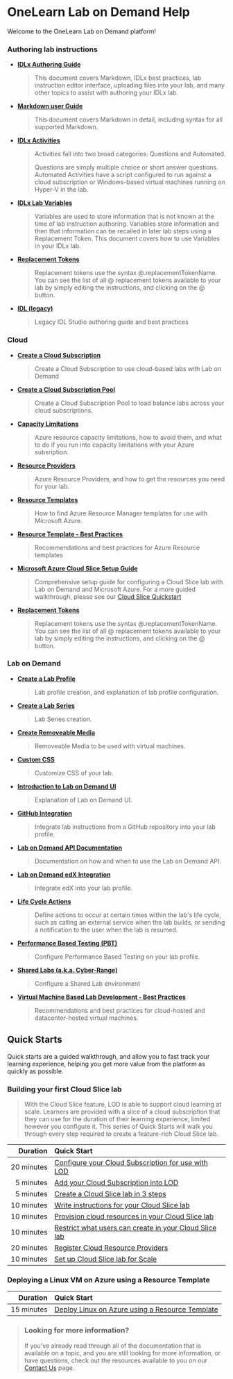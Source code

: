 # OneLearn Lab on Demand Help

Welcome to the OneLearn Lab on Demand platform!

### Authoring lab instructions

- [**IDLx Authoring Guide**](guides/idl2/idlv2-authoring-guide-and-best-practice.md)

    > This document covers Markdown, IDLx best practices, lab instruction editor interface, uploading files into your lab, and many other topics to assist with authoring your IDLx lab.

- [**Markdown user Guide**](guides/idl2/markdown-user-guide.md)

    > This document covers Markdown in detail, including syntax for all supported Markdown.

- [**IDLx Activities**](lod/activities.md)

    > Activities fall into two broad categories: Questions and Automated.
    >
    > Questions are simply multiple choice or short answer questions.
    > Automated Activities have a script configured to run against a cloud subscription or Windows-based virtual machines running on Hyper-V in the lab.

- [**IDLx Lab Variables**](lod/variables.md)

    > Variables are used to store information that is not known at the time of lab instruction authoring. Variables store information and then that information can be recalled in later lab steps using a Replacement Token. This document covers how to use Variables in your IDLx lab. 

- [**Replacement Tokens**](feature-focus/cloud-resource-templates/replacement-tokens.md)

    > Replacement tokens use the syntax &commat;.replacementTokenName. You can see the list of all &commat; replacement tokens available to your lab by simply editing the instructions, and clicking on the &commat; button.

- [**IDL (legacy)**](guides/idl/idlv3.md)

    > Legacy IDL Studio authoring guide and best practices

### Cloud

* [**Create a Cloud Subscription**](lod/create-cloud-subscription.md)

    > Create a Cloud Subscription to use cloud-based labs with Lab on Demand
    
* [**Create a Cloud Subscription Pool**](lod/create-cloud-subscription-pool.md)

    > Create a Cloud Subscription Pool to load balance labs across your cloud subscriptions. 
    
* [**Capacity Limitations**](guides/cloud-slice/microsoft-azure/azure-capacity-limitations.md)

    > Azure resource capacity limitations, how to avoid them, and what to do if you run into capacity limitations with your Azure subsription.
    
* [**Resource Providers**](guides/cloud-slice/microsoft-azure/azure-resource-providers.md)

    > Azure Resource Providers, and how to get the resources you need for your lab.
    
* [**Resource Templates**](guides/cloud-slice/microsoft-azure/cloud-slice-find-resource-templates.md)

    > How to find Azure Resource Manager templates for use with Microsoft Azure.
    
* [**Resource Template - Best Practices**](lod/feature-focus/cloud-resource-templates/recommendations-and-best-practices.md)

    > Recommendations and best practices for Azure Resource templates
    
* [**Microsoft Azure Cloud Slice Setup Guide**](guides/cloud-slice/cloud-slice.md)

    > Comprehensive setup guide for configuring a Cloud Slice lab with Lab on Demand and Microsoft Azure. For a more guided walkthrough, please see our [Cloud Slice Quickstart](#building-your-first-cloud-clice-lab)
    
* [**Replacement Tokens**](lod/feature-focus/cloud-resource-templates/replacement-tokens.md)

    > Replacement tokens use the syntax &commat;.replacementTokenName. You can see the list of all &commat; replacement tokens available to your lab by simply editing the instructions, and clicking on the &commat; button.

### Lab on Demand

* [**Create a Lab Profile**](lod/feature-focus/lab-profiles/create.md)

    > Lab profile creation, and explanation of lab profile configuration.
    
* [**Create a Lab Series**](lod/create-lab-series.md)

    > Lab Series creation.
    
* [**Create Removeable Media**](lod/create-removeable-media.md)

    > Removeable Media to be used with virtual machines.
    
* [**Custom CSS**](lod/feature-focus/lab-profiles/custom-css.md)

    > Customize CSS of your lab.
    
* [**Introduction to Lab on Demand UI**](lod/feature-focus/lod-experience.md)

    > Explanation of Lab on Demand UI.
    
* [**GitHub Integration**](guides/github-integration/github-integration.md)

    > Integrate lab instructions from a GitHub repository into your lab profile.
    
* [**Lab on Demand API Documentation**](lod/lod-api/lod-api-main.md)

    > Documentation on how and when to use the Lab on Demand API.
    
* [**Lab on Demand edX Integration**](guides/lti/lod-lti.md)

    > Integrate edX into your lab profile. 
    
* [**Life Cycle Actions**](guides/lca/life-cycle-actions-guide.md)

    > Define actions to occur at certain times within the lab's life cycle, such as calling an external service when the lab builds, or sending a notification to the user when the lab is resumed. 
    
* [**Performance Based Testing (PBT)**](guides/pbt/lodpbtguide.md)

    > Configure Performance Based Testing on your lab profile.
    
* [**Shared Labs (a.k.a. Cyber-Range)**](guides/sl/sharedlabs.md)

    > Configure a Shared Lab environment
    
* [**Virtual Machine Based Lab Development - Best Practices**](lod/vm-based-lab-build-best-practices.md)

    > Recommendations and best practices for cloud-hosted and datacenter-hosted virtual machines. 

## Quick Starts

Quick starts are a guided walkthrough, and allow you to fast track your learning experience, helping you get more value from the platform as quickly as possible.

### Building your first Cloud Slice lab

   > With the Cloud Slice feature, LOD is able to support cloud learning at scale. Learners are provided with a slice of a cloud subscription that they can use for the duration of their learning experience, limited however you configure it. This series of Quick Starts will walk you through every step required to create a feature-rich Cloud Slice lab.

|Duration|Quick Start|  
|--:|:--|
|20&nbsp;minutes|[Configure your Cloud Subscription for use with LOD](lod/quick-starts/cloud-slice/configure-subscription.md)|
|5&nbsp;minutes|[Add your Cloud Subscription into LOD](lod/quick-starts/cloud-slice/add-subscription-into-lod.md)|
|5&nbsp;minutes|[Create a Cloud Slice lab in 3 steps](lod/quick-starts/cloud-slice/create.md)|
|10&nbsp;minutes|[Write instructions for your Cloud Slice lab](lod/quick-starts/cloud-slice/write-instructions.md)|
|10&nbsp;minutes|[Provision cloud resources in your Cloud Slice lab](lod/quick-starts/cloud-slice/provision-cloud-resources.md)|
|10&nbsp;minutes|[Restrict what users can create in your Cloud Slice lab](lod/quick-starts/cloud-slice/restriction-policies.md)|
|20&nbsp;minutes|[Register Cloud Resource Providers](lod/quick-starts/cloud-slice/cloud-resource-providers.md)|
|10&nbsp;minutes|[Set up Cloud Slice lab for Scale](lod/quick-starts/cloud-slice/scale.md)|

### Deploying a Linux VM on Azure using a Resource Template

|Duration|Quick Start|
|--:|:--|
|15&nbsp;minutes|[Deploy Linux on Azure using a Resource Template](lod/quick-starts/linux/deploy-linux-template.md)|

> ### Looking for more information?
>
>If you've already read through all of the documentation that is available on a topic, and you are still looking for more information, or have questions, check out the resources available to you on our [Contact Us](contact-us.md) page.



















<!-- THE BELOW WAS THE LOD LANDING PAGE FOR THE INTEGRATED HELP. IT IS COMMENTED OUT TO RETAIN THE CONTENT.

Welcome to the OneLearn Lab on Demand platform (LOD), &commat;.UserFirstName!

If you're keen on getting started, and want to hit the ground running, have a look at [Quick Starts](#quick-starts).

After you have gone through some of the Quick Starts, or if you simply want to learn more about a specific feature in LOD, [Feature Focus](#feature-focus) will provide you with in-depth information about a feature.

If you've already read through all of the documentation that is available on a topic, and you are still looking for more information, or have questions, check out the resources available to you on our [Contact Us](contact-us.md) page.

We hope this documentation helps you create awesome labs!

## Lab on Demand 
* [Lab on Demand API Documentation](lod/lod-api/lod-api-main.md)
* [Introduction to the Lab on Demand](lod/feature-focus/lod-experience.md)

## Quick Starts

Quick Starts allow you to fast track your learning experience, helping you get more value from the platform as quickly as possible.

### Building your first Cloud Slice lab

With the Cloud Slice feature, LOD is able to support cloud learning at scale. Learners are provided with a slice of a cloud subscription that they can use for the duration of their learning experience, limited however you configure it. This series of Quick Starts will walk you through every step required to create a feature-rich Cloud Slice lab.

|Duration|Quick Start|
|--:|:--|
|20&nbsp;minutes|[Configure your Cloud Subscription for use with LOD](lod/quick-starts/cloud-slice/configure-subscription.md)|
|5&nbsp;minutes|[Add your Cloud Subscription into LOD](lod/quick-starts/cloud-slice/add-subscription-into-lod.md)|
|5&nbsp;minutes|[Create a Cloud Slice lab in 3 steps](lod/quick-starts/cloud-slice/create.md)|
|10&nbsp;minutes|[Write instructions for your Cloud Slice lab](lod/quick-starts/cloud-slice/write-instructions.md)|
|10&nbsp;minutes|[Provision cloud resources in your Cloud Slice lab](lod/quick-starts/cloud-slice/provision-cloud-resources.md)|
|10&nbsp;minutes|[Restrict what users can create in your Cloud Slice lab](lod/quick-starts/cloud-slice/restriction-policies.md)|
|20&nbsp;minutes|[Register Cloud Resource Providers](lod/quick-starts/cloud-slice/cloud-resource-providers.md)|
|10&nbsp;minutes|[Set up Cloud Slice lab for Scale](lod/quick-starts/cloud-slice/scale.md)|


### Getting Started With Life Cycle Actions

With the Life Cycle Actions feature, LOD is able to execute actions when specific events occur during the lab instance life cycle. Each of these action types will be covered, in this series of Quick Starts. We will discuss how to use each action, and when it is appropriate to use each one. After completing this Quick Start series, you will be able to configure your lab with Life Cycle Actions, to make your more lab a more rich experience for students. 

|Duration|Quick Start|
|--:|:--|
|5&nbsp;minutes|[Send a Notification to the user](/lod/quick-starts/life-cycle-actions/send-a-notification-to-user.md)|
|5&nbsp;minutes|[Send E-mail to User](/lod/quick-starts/life-cycle-actions/email-student.md)|
|10&nbsp;minutes|[Execute Subscription Command](/lod/quick-starts/life-cycle-actions/subscription-command.md)|
|10&nbsp;minutes|[Send Web Request](/lod/quick-starts/life-cycle-actions/web-request.md)|
|10&nbsp;minutes|[Execute Machine Command](/lod/quick-starts/life-cycle-actions/machine-command)|



### Deploying a Linux VM on Azure using a Resource Template

|Duration|Quick Start|
|--:|:--|
|15&nbsp;minutes|[Deploy Linux on Azure using a Resource Template](lod/quick-starts/linux/deploy-linux-template.md)|

## Feature Focus

Feature Focus helps you learn more in-depth about specific features in LOD.

### Lab Profiles

Lab Profiles integrate a set of resources (cloud resources, virtualized resources, websites, videos, images, supplementary documents and/or files) with instructions and configuration options, providing anyone who launches the lab with a rich learning experience. You include an exam if you want to reinforce what people have learned from the lab. They can exist on their own, or be presented as part of a Lab Series. Everything related to how the lab is built and presented is defined in the lab profile.

LOD provides a "blank canvas" approach to the design of a lab profile. This flexibility allows you to build whatever learning experience you want for consumers of your lab.

To learn more about how to do something with Lab Profiles, click an Action link from one of the lists below.

Or, you can learn more about a specific setting in [Lab Profile settings](lod/feature-focus/lab-profiles/settings.md).

#### Creating a new Lab Profile

|Action|Description|
|--|--|
|[Create a Virtualized lab](lod/feature-focus/lab-profiles/create.md)||
|[Create a Cloud Slice lab]()||
|[Create a Hybrid lab]()||



Import
Export


CREATE			/LabProfile/Create,https://raw.githubusercontent.com/LearnOnDemandSystems/docs/master/lod/feature-focus/lab-profiles/create.md
DETAILS 		/LabProfile/{labProfileId},
FIND 			/LabProfile,
EDIT			/LabProfile/Edit/{labProfileId},https://raw.githubusercontent.com/LearnOnDemandSystems/docs/master/lod/feature-focus/lab-profiles/edit.md
IMPORT			/LabProfile/ImportContent/{labProfileId},
VIEW STATISTICS	/LabProfile/Statistics/{labProfileId},


* [Create a Lab Profile](lod/feature-focus/lab-profiles/create.md)
* [Create a Lab Series](lod/create-lab-series.md)
* [Create Removeable Media](lod/create-removeable-media.md)


#### Working with Lab Resources

|Action|Description|
|--|--|
|[Add a VM to a Lab Profile](lod/feature-focus/lab-profiles/create.md)||
|[Add a Cloud Subscription in a Lab Profile](lod/feature-focus/lab-profiles/find.md)||
????|[Add a URL or file to a Lab Profile](lod/feature-focus/lab-profiles/edit.md)||


#### Authoring lab instructions

* [IDLx Authoring](guides/idl2/idlv2-authoring-guide-and-best-practice.md)
* [IDLx Markdown User Guide](guides/idl2/markdown-user-guide.md)
* [IDLx Activities](lod/activities.md)
* [IDLx Lab Variables](lod/variables.md)
* [IDL (legacy) Authoring](guides/idl/idlv3.md)

#### Going further with Lab Profiles

* [Virtual Machine Based Lab Development - Best Practices](lod/vm-based-lab-build-best-practices.md)
* [GitHub Integration](guides/github-integration/github-integration.md)
* [Life Cycle Actions](guides/lca/life-cycle-actions-guide.md)
* [Performance Based Testing (PBT)](guides/pbt/lodpbtguide.md)
* [Shared Labs (a.k.a. Cyber-Range)](guides/sl/sharedlabs.md)
* [Lab on Demand edX Integration](guides/lti/lod-lti.md)
* [Custom CSS](lod/feature-focus/lab-profiles/custom-css.md)
* [Setup up a Cloud Slice lab](guides/cloud-slice/cloud-slice.md)

### Cloud Subscription Pools

* [Create a Cloud Subscription](lod/create-cloud-subscription.md)
* [Create a Cloud Subscription Pool](lod/create-cloud-subscription-pool.md)

### Cloud Resource Templates

* [Recommendations and Best Practices](lod/feature-focus/cloud-resource-templates/recommendations-and-best-practices.md)
* [Replacement Tokens](lod/feature-focus/cloud-resource-templates/replacement-tokens.md)


### Cloud Resource Templates


### Cloud Restriction Templates


-->


